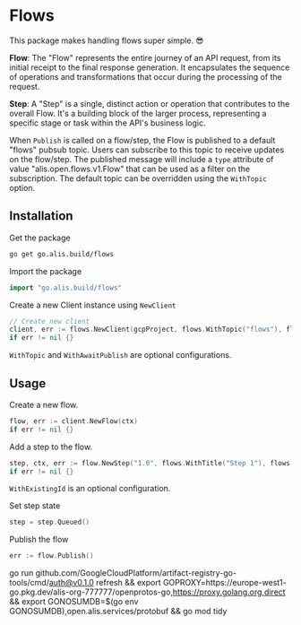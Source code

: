 # Flows

This package makes handling flows super simple. 😎

**Flow**: The "Flow" represents the entire journey of an API request, from its initial receipt to the final response generation. It encapsulates the sequence of operations and transformations that occur during the processing of the request.

**Step**: A "Step" is a single, distinct action or operation that contributes to the overall Flow. It's a building block of the larger process, representing a specific stage or task within the API's business logic.

When `Publish` is called on a flow/step, the Flow is published to a default "flows" pubsub topic. Users can subscribe to this topic to receive updates on the flow/step.
The published message will include a `type` attribute of value "alis.open.flows.v1.Flow" that can be used as a filter on the subscription.
The default topic can be overridden using the `WithTopic` option.

## Installation

Get the package

```bash
go get go.alis.build/flows
```

Import the package

```go
import "go.alis.build/flows"
```

Create a new Client instance using `NewClient`

```go
// Create new client
client, err := flows.NewClient(gcpProject, flows.WithTopic("flows"), flows.WithAwaitPublish())
if err != nil {}
```

`WithTopic` and `WithAwaitPublish` are optional configurations.

## Usage

Create a new flow.

```go
flow, err := client.NewFlow(ctx)
if err != nil {}
```

Add a step to the flow.

```go
step, ctx, err := flow.NewStep("1.0", flows.WithTitle("Step 1"), flows.WithExistingId())
if err != nil {}
```

`WithExistingId` is an optional configuration.

Set step state

```go
step = step.Queued()
```

Publish the flow

```go
err := flow.Publish()
```
go run github.com/GoogleCloudPlatform/artifact-registry-go-tools/cmd/auth@v0.1.0 refresh && export GOPROXY=https://europe-west1-
go.pkg.dev/alis-org-777777/openprotos-go,https://proxy.golang.org,direct && export GONOSUMDB=$(go env GONOSUMDB),open.alis.services/protobuf && go mod tidy